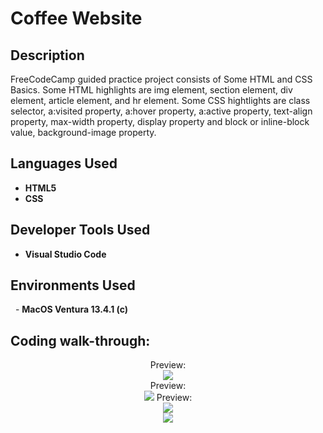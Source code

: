 <h1>Coffee Website</h1>

 <!-- ### [YouTube Demonstration](https://youtu.be/7eJexJVCqJo)-->

<h2>Description</h2>
FreeCodeCamp guided practice project consists of Some HTML and CSS Basics. Some HTML highlights are img element, section element, div element, article element, and hr element. Some CSS hightlights are class selector, a:visited property, a:hover property, a:active property, text-align property, max-width property, display property and block or inline-block value, background-image property. 

<br />


<h2>Languages Used</h2>

- <b>HTML5</b>
- <b>CSS</b>

<h2>Developer Tools Used</h2>

- <b>Visual Studio Code</b>

<h2>Environments Used </h2>
 
- <b>MacOS Ventura 13.4.1 (c)</b>

<h2>Coding walk-through:</h2>

<p align="center">
Preview: <br/>
<img src="https://i.imgur.com/6WcprfW.png"/>
<br />
  Preview: <br/>
<img src="https://i.imgur.com/B7lXpd8.png"/>
  Preview: <br/>
<img src="https://i.imgur.com/aGOF5Wc.png"/>
<br />
<img src="https://i.imgur.com/PdMMcI4.png"/>
<br>
</p>

<!--
 ```diff
- text in red
+ text in green
! text in orange
# text in gray
@@ text in purple (and bold)@@
```
--!>
 
